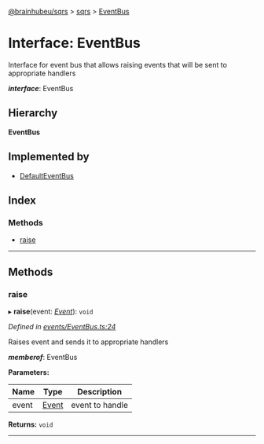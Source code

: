[@brainhubeu/sqrs](../README.md) > [sqrs](../modules/sqrs.md) > [EventBus](../interfaces/sqrs.eventbus.md)

# Interface: EventBus

Interface for event bus that allows raising events that will be sent to appropriate handlers

*__interface__*: EventBus

## Hierarchy

**EventBus**

## Implemented by

* [DefaultEventBus](../classes/sqrs.defaulteventbus.md)

## Index

### Methods

* [raise](sqrs.eventbus.md#raise)

---

## Methods

<a id="raise"></a>

###  raise

▸ **raise**(event: *[Event](sqrs.event.md)*): `void`

*Defined in [events/EventBus.ts:24](https://github.com/brainhubeu/sqrs/blob/f7042dc/packages/sqrs/src/events/EventBus.ts#L24)*

Raises event and sends it to appropriate handlers

*__memberof__*: EventBus

**Parameters:**

| Name | Type | Description |
| ------ | ------ | ------ |
| event | [Event](sqrs.event.md) |  event to handle |

**Returns:** `void`

___

